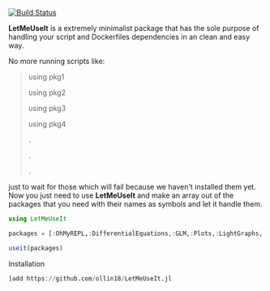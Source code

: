 [![Build Status](https://travis-ci.com/ollin18/LetMeUseIt.jl.svg?branch=master)](https://travis-ci.com/ollin18/LetMeUseIt.jl)

**LetMeUseIt** is a extremely minimalist package that has the sole purpose of handling your script and Dockerfiles dependencies in an clean and easy way.

No more running scripts like:

> using pkg1
>
> using pkg2
>
> using pkg3
>
> using pkg4
>
> .
>
> .
>
> .

just to wait for those which will fail because we haven't installed them yet. Now you just need to use **LetMeUseIt** and make an array out of the packages that you need with their names as symbols and let it handle them.

```julia
using LetMeUseIt

packages = [:OhMyREPL,:DifferentialEquations,:GLM,:Plots,:LightGraphs,:Flux]

useit(packages)
```
Installation

```julia
]add https://github.com/ollin18/LetMeUseIt.jl
```
